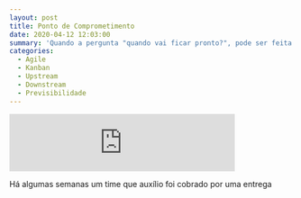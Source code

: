 ```yaml
---
layout: post
title: Ponto de Comprometimento
date: 2020-04-12 12:03:00
summary: 'Quando a pergunta "quando vai ficar pronto?", pode ser feita.'
categories:
  - Agile
  - Kanban
  - Upstream
  - Downstream
  - Previsibilidade
---
```


<iframe src="https://anchor.fm/paulo-cassin/embed/episodes/Teste1-ecu2sj/a-a1vbgso" height="102px" width="400px" frameborder="0" scrolling="no"></iframe>
<!--<p><audio controls="controls"><source src="https://anchor.fm/paulo-cassin/episodes/Teste1-ecu2sj/a-a1vbgso" type="audio/mpeg" /></audio></p>-->

H&aacute; algumas semanas um time que aux&iacute;lio foi cobrado por uma entrega&nbsp;&nbsp;